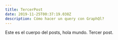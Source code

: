 ```yaml
---
title: TercerPost
date: 2019-11-25T00:37:19.038Z
description: Cómo hacer un query con GraphQl?
---
```

Este es el cuerpo del posts, hola mundo. Tercer post.
